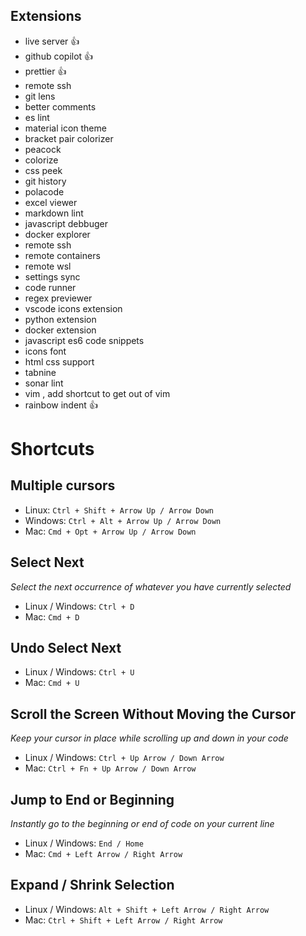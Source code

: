 ## Extensions
- live server 👍
- github copilot 👍
- prettier 👍
- remote ssh
- git lens
- better comments
- es lint
- material icon theme
- bracket pair colorizer
- peacock
- colorize
- css peek
- git history
- polacode
- excel viewer
- markdown lint
- javascript debbuger
- docker explorer
- remote ssh
- remote containers
- remote wsl
- settings sync
- code runner
- regex previewer
- vscode icons extension
- python extension
- docker extension
- javascript es6 code snippets
- icons font
- html css support
- tabnine
- sonar lint
- vim , add shortcut to get out of vim
- rainbow indent 👍

# Shortcuts
## Multiple cursors
- Linux: `Ctrl + Shift + Arrow Up / Arrow Down`  
- Windows: `Ctrl + Alt + Arrow Up / Arrow Down`
- Mac: `Cmd + Opt + Arrow Up / Arrow Down`

## Select Next
*Select the next occurrence of whatever you have currently selected*
- Linux / Windows: `Ctrl + D`
- Mac: `Cmd + D`

## Undo Select Next
-   Linux / Windows: `Ctrl + U`
-   Mac: `Cmd + U`

## Scroll the Screen Without Moving the Cursor
*Keep your cursor in place while scrolling up and down in your code*
- Linux / Windows: `Ctrl + Up Arrow / Down Arrow`
- Mac: `Ctrl + Fn + Up Arrow / Down Arrow`

## Jump to End or Beginning
*Instantly go to the beginning or end of code on your current line*
-   Linux / Windows: `End / Home`
-   Mac: `Cmd + Left Arrow / Right Arrow`

## Expand / Shrink Selection
-   Linux / Windows: `Alt + Shift + Left Arrow / Right Arrow`
-   Mac: `Ctrl + Shift + Left Arrow / Right Arrow`